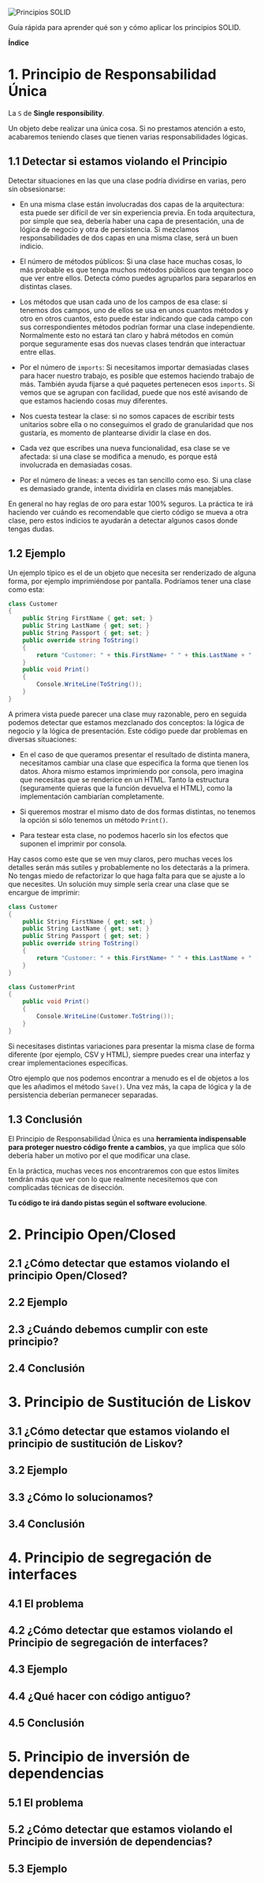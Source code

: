 ![Principios SOLID](/img/solid.png)

Guía rápida para aprender qué son y cómo aplicar los principios SOLID.

**Índice**

# 1. Principio de Responsabilidad Única

La `S` de **Single responsibility**.

Un objeto debe realizar una única cosa. Si no prestamos atención a esto, acabaremos teniendo clases que tienen varias responsabilidades lógicas.

## 1.1 Detectar si estamos violando el Principio

Detectar situaciones en las que una clase podría dividirse en varias, pero sin obsesionarse:

* En una misma clase están involucradas dos capas de la arquitectura: esta puede ser difícil de ver sin experiencia previa. En toda arquitectura, por simple que sea, debería haber una capa de presentación, una de lógica de negocio y otra de persistencia. Si mezclamos responsabilidades de dos capas en una misma clase, será un buen indicio.

* El número de métodos públicos: Si una clase hace muchas cosas, lo más probable es que tenga muchos métodos públicos que tengan poco que ver entre ellos. Detecta cómo puedes agruparlos para separarlos en distintas clases.

* Los métodos que usan cada uno de los campos de esa clase: si tenemos dos campos, uno de ellos se usa en unos cuantos métodos y otro en otros cuantos, esto puede estar indicando que cada campo con sus correspondientes métodos podrían formar una clase independiente. Normalmente esto no estará tan claro y habrá métodos en común porque seguramente esas dos nuevas clases tendrán que interactuar entre ellas.

* Por el número de `imports`: Si necesitamos importar demasiadas clases para hacer nuestro trabajo, es posible que estemos haciendo trabajo de más. También ayuda fijarse a qué paquetes pertenecen esos `imports`. Si vemos que se agrupan con facilidad, puede que nos esté avisando de que estamos haciendo cosas muy diferentes.

* Nos cuesta testear la clase: si no somos capaces de escribir tests unitarios sobre ella o no conseguimos el grado de granularidad que nos gustaría, es momento de plantearse dividir la clase en dos.

* Cada vez que escribes una nueva funcionalidad, esa clase se ve afectada: si una clase se modifica a menudo, es porque está involucrada en demasiadas cosas.

* Por el número de líneas: a veces es tan sencillo como eso. Si una clase es demasiado grande, intenta dividirla en clases más manejables.

En general no hay reglas de oro para estar 100% seguros. La práctica te irá haciendo ver cuándo es recomendable que cierto código se mueva a otra clase, pero estos indicios te ayudarán a detectar algunos casos donde tengas dudas.

## 1.2 Ejemplo

Un ejemplo típico es el de un objeto que necesita ser renderizado de alguna forma, por ejemplo imprimiéndose por pantalla. Podríamos tener una clase como esta:

```csharp
class Customer
{
    public String FirstName { get; set; }
    public String LastName { get; set; }
    public String Passport { get; set; }
    public override string ToString()
    {
        return "Customer: " + this.FirstName+ " " + this.LastName + " [" + this.Passport + "]";
    }
    public void Print()
    {
        Console.WriteLine(ToString());
    }
}
```

A primera vista puede parecer una clase muy razonable, pero en seguida podemos detectar que estamos mezclanado dos conceptos: la lógica de negocio y la lógica de presentación. Este código puede dar problemas en diversas situaciones:

* En el caso de que queramos presentar el resultado de distinta manera, necesitamos cambiar una clase que especifica la forma que tienen los datos. Ahora mismo estamos imprimiendo por consola, pero imagina que necesitas que se renderice en un HTML. Tanto la estructura (seguramente quieras que la función devuelva el HTML),  como la implementación cambiarían completamente.

* Si queremos mostrar el mismo dato de dos formas distintas, no tenemos la opción si sólo tenemos un método `Print()`.

* Para testear esta clase, no podemos hacerlo sin los efectos que suponen el imprimir por consola.

Hay casos como este que se ven muy claros, pero muchas veces los detalles serán más sutiles y probablemente no los detectarás a la primera. No tengas miedo de refactorizar lo que haga falta para que se ajuste a lo que necesites. Un solución muy simple sería crear una clase que se encargue de imprimir:

```csharp
class Customer
{
    public String FirstName { get; set; }
    public String LastName { get; set; }
    public String Passport { get; set; }
    public override string ToString()
    {
        return "Customer: " + this.FirstName+ " " + this.LastName + " [" + this.Passport + "]";
    }
}
```

```csharp
class CustomerPrint
{
    public void Print()
    {
        Console.WriteLine(Customer.ToString());
    }
}
```

Si necesitases distintas variaciones para presentar la misma clase de forma diferente (por ejemplo, CSV y HTML), siempre puedes crear una interfaz y crear implementaciones específicas.

Otro ejemplo que nos podemos encontrar a menudo es el de objetos a los que les añadimos el método `Save()`. Una vez más, la capa de lógica y la de persistencia deberían permanecer separadas.

## 1.3 Conclusión

El Principio de Responsabilidad Única es una **herramienta indispensable para proteger nuestro código frente a cambios**, ya que implica que sólo debería haber un motivo por el que modificar una clase.

En la práctica, muchas veces nos encontraremos con que estos límites tendrán más que ver con lo que realmente necesitemos que con complicadas técnicas de disección.

**Tu código te irá dando pistas según el software evolucione**.

# 2. Principio Open/Closed
## 2.1 ¿Cómo detectar que estamos violando el principio Open/Closed?
## 2.2 Ejemplo
## 2.3 ¿Cuándo debemos cumplir con este principio?
## 2.4 Conclusión
# 3. Principio de Sustitución de Liskov
## 3.1 ¿Cómo detectar que estamos violando el principio de sustitución de Liskov?
## 3.2 Ejemplo
## 3.3 ¿Cómo lo solucionamos?
## 3.4  Conclusión
# 4. Principio de segregación de interfaces
## 4.1 El problema
## 4.2 ¿Cómo detectar que estamos violando el Principio de segregación de interfaces?
## 4.3 Ejemplo
## 4.4 ¿Qué hacer con código antiguo?
## 4.5 Conclusión
# 5. Principio de inversión de dependencias
## 5.1 El problema
## 5.2 ¿Cómo detectar que estamos violando el Principio de inversión de dependencias?
## 5.3 Ejemplo
